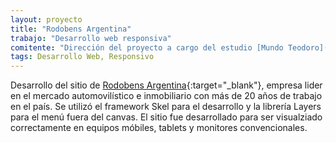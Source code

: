 ```yaml
---
layout: proyecto
title: "Rodobens Argentina"
trabajo: "Desarrollo web responsiva"
comitente: "Dirección del proyecto a cargo del estudio [Mundo Teodoro](http://mundoteodoro.com)."
tags: Desarrollo Web, Responsivo
---
```


Desarrollo del sitio de [Rodobens Argentina](www.rodobens.com.ar){:target="_blank"}, empresa lider en el mercado automovilístico e inmobiliario con más de 20 años de trabajo en el país.
Se utilizó el framework Skel para el desarrollo y la librería Layers para el menú fuera del canvas.
El sitio fue desarrollado para ser visualziado correctamente en equipos móbiles, tablets y monitores convencionales.
